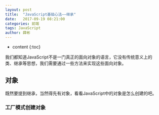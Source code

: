 ```yaml
---
layout: post
title:  "JavaScript基础心法——继承"
date:   2017-09-19 08:21:00
categories: 前端
tags: JavaScript
author: 薛彬
---
```


* content
{:toc}

我们都知道JavaScript不是一门真正的面向对象的语言，它没有传统意义上的类、继承等思想，我们需要通过一些方法来实现这些面向对象。





## 对象

既然要提到继承，当然得先有对象，看看JavaScript中的对象是怎么创建的吧。

### 工厂模式创建对象